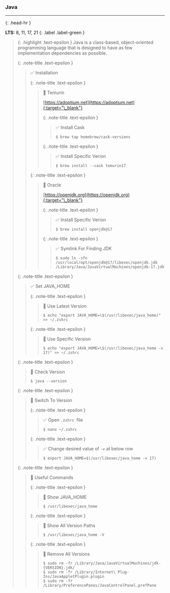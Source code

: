 ### Java
<hr>{: .head-hr }

**LTS:** 8, 11, 17, 21
{: .label .label-green }

> {: .highlight .text-epsilon }
> Java is a class-based, object-oriented programming language that is designed to have as few implementation dependencies as possible.
>
>
> {: .note-title .text-epsilon } 
>> ✅ Installation
>>
>> {: .note-title .text-epsilon } 
>>> 🔘 Temurin
>>>
>>> [https://adoptium.net](https://adoptium.net){:target="\_blank"}
>>>
>>> {: .note-title .text-epsilon } 
>>>> ✅ Install Cask
>>>>
>>>> `$ brew tap homebrew/cask-versions`
>>>
>>> {: .note-title .text-epsilon } 
>>>> ✅ Install Specific Verion
>>>>
>>>> `$ brew install --cask temurin17`
>>
>>
>> {: .note-title .text-epsilon }
>>> 🔘 Oracle
>>>
>>> [https://openjdk.org](https://openjdk.org){:target="\_blank"}
>>>
>>> {: .note-title .text-epsilon } 
>>>> ✅ Install Specific Verion
>>>>
>>>> `$ brew install openjdk@17`
>>>
>>> {: .note-title .text-epsilon } 
>>>> ✅ Symlink For Finding JDK
>>>>
>>>> `$ sudo ln -sfn /usr/local/opt/openjdk@17/libexec/openjdk.jdk /Library/Java/JavaVirtualMachines/openjdk-17.jdk`
>
>
> {: .note-title .text-epsilon }
>> ✅ Set JAVA_HOME
>>
>> {: .note-title .text-epsilon }
>>> 🔘 Use Latest Version
>>>
>>> `$ echo "export JAVA_HOME=\$(/usr/libexec/java_home)" >> ~/.zshrc`
>>
>> {: .note-title .text-epsilon }
>>> 🔘 Use Specific Version
>>>
>>> `$ echo "export JAVA_HOME=\$(/usr/libexec/java_home -v 17)" >> ~/.zshrc`
>
>
> {: .note-title .text-epsilon }
>> 🔲 Check Version
>>
>> `$ java --version`
>
>
> {: .note-title .text-epsilon }
>> 🔲 Switch To Version
>>
>> {: .note-title .text-epsilon }
>>> ✅ Open `.zshrc `file
>>>
>>> `$ nano ~/.zshrc`
>>
>> {: .note-title .text-epsilon }
>>> ✅ Change desired value of `-v` at below row
>>>
>>> `$ export JAVA_HOME=$(/usr/libexec/java_home -v 17)`
>
>
> {: .note-title .text-epsilon }
>> 🔲 Useful Commands
>>
>> {: .note-title .text-epsilon }
>>> 🔲 Show JAVA_HOME
>>>
>>> `$ /usr/libexec/java_home`
>>
>> {: .note-title .text-epsilon }
>>> 🔲 Show All Version Paths
>>>
>>> `$ /usr/libexec/java_home -V`
>>
>> {: .note-title .text-epsilon }
>>> 🔲 Remove All Versions
>>>
>>> `$ sudo rm -fr /Library/Java/JavaVirtualMachines/jdk-{VERSION}.jdk/`<br>
>>> `$ sudo rm -fr /Library/Internet\ Plug-Ins/JavaAppletPlugin.plugin`<br>
>>> `$ sudo rm -fr /Library/PreferencePanes/JavaControlPanel.prefPane`
